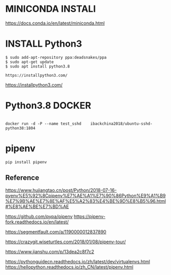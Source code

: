 #   MINICONDA  INSTALl

https://docs.conda.io/en/latest/miniconda.html   



# INSTALL  Python3  

```
$ sudo add-apt-repository ppa:deadsnakes/ppa
$ sudo apt-get update
$ sudo apt install python3.8

```





```
https://installpython3.com/

```

https://installpython3.com/



#  Python3.8 DOCKER

```

docker run -d -P --name test_sshd    ibackchina2018/ubuntu-sshd-python38:1804

```









#  pipenv


```
pip install pipenv
```





##  Reference

https://www.hujiangtao.cn/post/Python/2018-07-16-pyenv%E5%92%8Cpipenv%E7%AE%A1%E7%90%86Python%E9%A1%B9%E7%9B%AE%E7%8E%AF%E5%A2%83%E4%BE%9D%E8%B5%96.html#%E8%AE%BE%E7%BD%AE


https://github.com/pypa/pipenv
https://pipenv-fork.readthedocs.io/en/latest/



https://segmentfault.com/a/1190000012837890


https://crazygit.wiseturtles.com/2018/01/08/pipenv-tour/



https://www.jianshu.com/p/13dea2c8f7c2



https://pythonguidecn.readthedocs.io/zh/latest/dev/virtualenvs.html
https://hellopython.readthedocs.io/zh_CN/latest/pipenv.html


